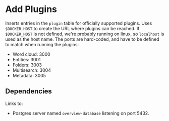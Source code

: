 Add Plugins
===========

Inserts entries in the `plugin` table for officially supported plugins.
Uses `$DOCKER_HOST` to create the URL where plugins can be reached. If 
`$DOCKER_HOST` is not defined, we're probably running on linux, so `localhost`
is used as the host name. The ports are hard-coded, and have to be defined to 
match when running the plugins:

- Word cloud: 3000
- Entities: 3001
- Folders: 3003
- Multisearch: 3004
- Metadata: 3005

## Dependencies

Links to:
- Postgres server named `overview-database` listening on port 5432.
